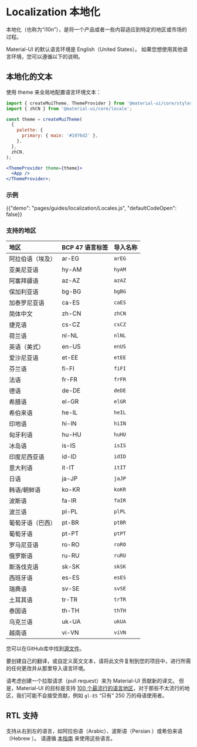 # Localization 本地化

<p class="description">本地化（也称为“i10n”），是将一个产品或者一些内容适应到特定的地区或市场的过程。</p>

Material-UI 的默认语言环境是 English（United States）。 如果您想使用其他语言环境，您可以遵循以下的说明。

## 本地化的文本

使用 theme 来全局地配置语言环境文本：

```jsx
import { createMuiTheme, ThemeProvider } from '@material-ui/core/styles';
import { zhCN } from '@material-ui/core/locale';

const theme = createMuiTheme(
  {
    palette: {
      primary: { main: '#1976d2' },
    },
  },
  zhCN,
);

<ThemeProvider theme={theme}>
  <App />
</ThemeProvider>;
```

### 示例

{{"demo": "pages/guides/localization/Locales.js", "defaultCodeOpen": false}}

### 支持的地区

| 地区       | BCP 47 语言标签 | 导入名称   |
|:-------- |:----------- |:------ |
| 阿拉伯语（埃及） | ar-EG       | `arEG` |
| 亚美尼亚语    | hy-AM       | `hyAM` |
| 阿塞拜疆语    | az-AZ       | `azAZ` |
| 保加利亚语    | bg-BG       | `bgBG` |
| 加泰罗尼亚语   | ca-ES       | `caES` |
| 简体中文     | zh-CN       | `zhCN` |
| 捷克语      | cs-CZ       | `csCZ` |
| 荷兰语      | nl-NL       | `nlNL` |
| 英语（美式）   | en-US       | `enUS` |
| 爱沙尼亚语    | et-EE       | `etEE` |
| 芬兰语      | fi-FI       | `fiFI` |
| 法语       | fr-FR       | `frFR` |
| 德语       | de-DE       | `deDE` |
| 希腊语      | el-GR       | `elGR` |
| 希伯来语     | he-IL       | `heIL` |
| 印地语      | hi-IN       | `hiIN` |
| 匈牙利语     | hu-HU       | `huHU` |
| 冰岛语      | is-IS       | `isIS` |
| 印度尼西亚语   | id-ID       | `idID` |
| 意大利语     | it-IT       | `itIT` |
| 日语       | ja-JP       | `jaJP` |
| 韩语/朝鲜语   | ko-KR       | `koKR` |
| 波斯语      | fa-IR       | `faIR` |
| 波兰语      | pl-PL       | `plPL` |
| 葡萄牙语（巴西） | pt-BR       | `ptBR` |
| 葡萄牙语     | pt-PT       | `ptPT` |
| 罗马尼亚语    | ro-RO       | `roRO` |
| 俄罗斯语     | ru-RU       | `ruRU` |
| 斯洛伐克语    | sk-SK       | `skSK` |
| 西班牙语     | es-ES       | `esES` |
| 瑞典语      | sv-SE       | `svSE` |
| 土耳其语     | tr-TR       | `trTR` |
| 泰国语      | th-TH       | `thTH` |
| 乌克兰语     | uk-UA       | `ukUA` |
| 越南语      | vi-VN       | `viVN` |

<!-- #default-branch-switch -->

您可以在GitHub库中找到[源文件](https://github.com/mui-org/material-ui/blob/next/packages/material-ui/src/locale/index.ts)。

要创建自己的翻译，或自定义英文文本，请将此文件复制到您的项目中，进行所需的任何更改并从那里导入语言环境。

请考虑创建一个拉取请求（pull request）来为 Material-UI 贡献新的译文。 但是，Material-UI 的目标是支持 [100 个最流行的语言地区](https://en.wikipedia.org/wiki/List_of_languages_by_number_of_native_speakers)，对于那些不太流行的地区，我们可能不会接受贡献，例如  `gl-ES`  “只有” 250 万的母语使用者。

## RTL 支持

支持从右到左的语言，如阿拉伯语（Arabic）、波斯语（Persian ）或希伯来语（Hebrew ）。 请遵循 [本指南](/guides/right-to-left/) 来使用这些语言。
